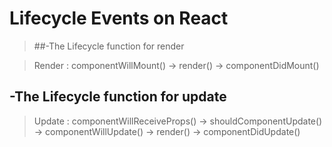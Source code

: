 # Lifecycle Events on React

> ##-The Lifecycle function for render

> Render : componentWillMount() -> render() -> componentDidMount()

## -The Lifecycle function for update

> Update : componentWillReceiveProps() -> shouldComponentUpdate() -> componentWillUpdate() -> render() -> componentDidUpdate()
